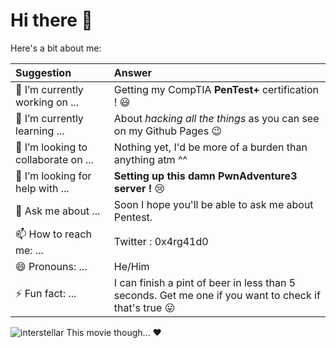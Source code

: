 # Hi there 👋


<!--
**Argald0/Argald0** is a ✨ _special_ ✨ repository because its `README.md` (this file) appears on your GitHub profile.

Here are some ideas to get you started:
-->
Here's a bit about me:

 Suggestion | Answer
:--|:--
🔭 I’m currently working on ...     | Getting my CompTIA **PenTest+** certification ! 😃
🌱 I’m currently learning ...       | About *hacking all the things* as you can see on my Github Pages 😉
👯 I’m looking to collaborate on ...| Nothing yet, I'd be more of a burden than anything atm ^^
🤔 I’m looking for help with ...   |**Setting up this damn PwnAdventure3 server !** 😢
💬 Ask me about ...                 | Soon I hope you'll be able to ask me about Pentest.
📫 How to reach me: ...              |Twitter : 0x4rg41d0
😄 Pronouns: ...                     |He/Him
⚡ Fun fact: ...                     |I can finish a pint of beer in less than 5 seconds. Get me one if you want to check if that's true 😛 


![interstellar](<https://i0.wp.com/cinemaccro.com/wp-content/uploads/2016/09/BH_wip_v14.jpg?fit=1200%2C675&ssl=1>)
This movie though... ❤️
